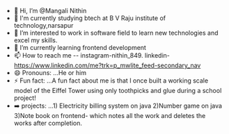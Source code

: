- 👋 Hi, I’m @Mangali Nithin
- 📝 I'm currently studying btech at B V Raju institute of technology,narsapur
- 👀 I’m interested to work in software field to learn new technologies and excel my skills. 
- 🌱 I’m currently learning frontend development 
- 📫 How to reach me -- instagram-nithin_849. linkedin-https://www.linkedin.com/me?trk=p_mwlite_feed-secondary_nav
- 😄 Pronouns: ...He or him 
- ⚡ Fun fact: ...A fun fact about me is that I once built a working scale model of the Eiffel Tower using only toothpicks and glue during a school project!
- ➡️ projects: ...1) Electricity billing system on java
                  2)Number game on java
                  3)Note book on frontend- which notes all the work and deletes the works after completion.
<!---
nithin849/nithin849 is a ✨ special ✨ repository because its `README.md` (this file) appears on your GitHub profile.
You can click the Preview link to take a look at your changes.
--->
